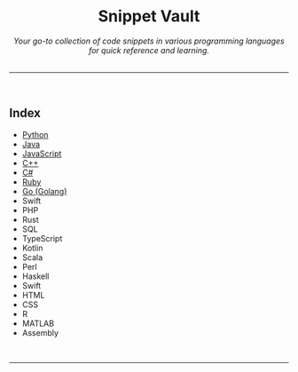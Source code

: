 <div align="center">
    <h1>Snippet Vault</h1>
    <i>Your go-to collection of code snippets in various programming languages for quick reference and learning.</i>
</div>

<br />

---

<br />

## Index

* [Python](Python/python_snippets.md)
* [Java](Java/java_snippets.md)
* [JavaScript](JavaScript/javascript_snippets.md)
* [C++](CPP/cpp_snippets.md)
* [C#](Csharp/csharp_snippets.md)
* [Ruby](Ruby/ruby_snippets.md)
* [Go (Golang)](Golang/golang_snippets.md)
* Swift
* PHP
* Rust
* SQL
* TypeScript
* Kotlin
* Scala
* Perl
* Haskell
* Swift
* HTML
* CSS
* R
* MATLAB
* Assembly

<br />

---

<br />

